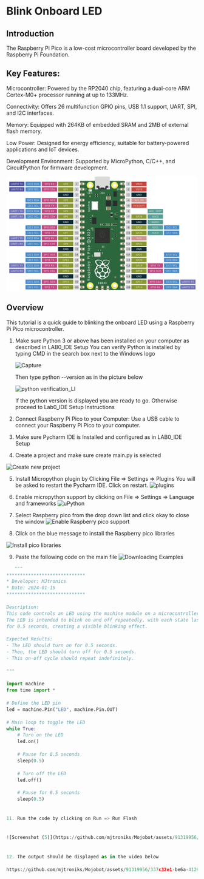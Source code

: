# Blink Onboard LED

## Introduction

The Raspberry Pi Pico is a low-cost microcontroller board developed by the Raspberry Pi Foundation.

## Key Features:

Microcontroller: Powered by the RP2040 chip, featuring a dual-core ARM Cortex-M0+ processor running at up to 133MHz.

Connectivity: Offers 26 multifunction GPIO pins, USB 1.1 support, UART, SPI, and I2C interfaces.

Memory: Equipped with 264KB of embedded SRAM and 2MB of external flash memory.

Low Power: Designed for energy efficiency, suitable for battery-powered applications and IoT devices.

Development Environment: Supported by MicroPython, C/C++, and CircuitPython for firmware development.





![MicroController](https://github.com/mjtroniks/Mojobot/blob/d91b9694c7622a41186362987df0de14fe8cf188/MojobotPico/Micropython/Images/Raspberry-Pi-PICO-Pinout-Diagram.jpeg)

## Overview

This tutorial is a quick guide to blinking the onboard LED using a Raspberry Pi Pico microcontroller. 

1. Make sure Python 3 or above has been installed on your computer as described in LAB0_IDE Setup
   You can verify Python is installed by typing CMD in the search box next to the Windows logo
   
   
   ![Capture](https://github.com/mjtroniks/Mojobot/assets/91319956/375be4bb-851f-46e2-ae6b-ec9ec7bcc99e)


   Then type python --version as in the picture below
    
    ![python verification_LI](https://github.com/mjtroniks/Mojobot/assets/91319956/4fcb745d-56cd-485c-ae5f-e6ecd9254859)
   
   If the python version is displayed you are ready to go. Otherwise proceed to Lab0_IDE Setup Instructions

3. Connect Raspberry Pi Pico to your Computer: Use a USB cable to connect your Raspberry Pi Pico to your computer.

4. Make sure Pycharm IDE is Installed and configured as in LAB0_IDE Setup

5. Create a project and make sure create main.py is selected

![Create new project](https://github.com/mjtroniks/Mojobot/assets/91319956/465d9c90-44bc-4e4b-89c8-d8ddb3b7082d)

5. Install Micropython plugin by Clicking File => Settings => Plugins
 You will be asked to restart the Pycharm IDE. Click on restart.
   ![plugins](https://github.com/mjtroniks/Mojobot/assets/91319956/3e8270cd-9e98-4446-b13d-6ac5d24681b3)
   
6. Enable micropython support by clicking on File => Settings => Language and frameworks
     ![uPython](https://github.com/mjtroniks/Mojobot/assets/91319956/8dad115b-7f8a-4a62-9f97-2b02803d9563)

7. Select Raspberry pico from the drop down list and click okay to close the window
   ![Enable Raspberry pico support](https://github.com/mjtroniks/Mojobot/assets/91319956/bc012dd5-a74d-40b4-81e3-ab16f3814af1)

8. Click on the blue message to install the Raspberry pico libraries
   
![Install pico libraries](https://github.com/mjtroniks/Mojobot/assets/91319956/4afc2357-91ee-4ed1-ba7e-02b28793df8d)

9. Paste the following code on the main file
    ![Downloading Examples](https://github.com/mjtroniks/Mojobot/assets/91319956/a793520d-d099-4fe4-8bf9-e2bdad74fefe)
```python
   """
*****************************
* Developer: MJtronics
* Date: 2024-01-15
*****************************

Description:
This code controls an LED using the machine module on a microcontroller.
The LED is intended to blink on and off repeatedly, with each state lasting
for 0.5 seconds, creating a visible blinking effect.

Expected Results:
- The LED should turn on for 0.5 seconds.
- Then, the LED should turn off for 0.5 seconds.
- This on-off cycle should repeat indefinitely.

"""

import machine
from time import *

# Define the LED pin
led = machine.Pin("LED", machine.Pin.OUT)

# Main loop to toggle the LED
while True:
    # Turn on the LED
    led.on()

    # Pause for 0.5 seconds
    sleep(0.5)

    # Turn off the LED
    led.off()

    # Pause for 0.5 seconds
    sleep(0.5)


11. Run the code by clicking on Run => Run Flash

 
![Screenshot (5)](https://github.com/mjtroniks/Mojobot/assets/91319956/2d5ea12d-c6b4-4eed-b0b7-bd88c9130730)


12. The output should be displayed as in the video below

https://github.com/mjtroniks/Mojobot/assets/91319956/337c32e1-be6a-4129-96bc-3f552dda97c5
